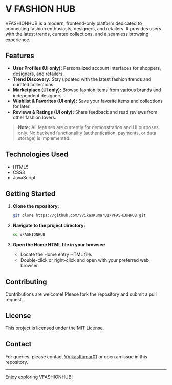 # V FASHION HUB

VFASHIONHUB is a modern, frontend-only platform dedicated to connecting fashion enthusiasts, designers, and retailers. It provides users with the latest trends, curated collections, and a seamless browsing experience.

## Features

- **User Profiles (UI only):** Personalized account interfaces for shoppers, designers, and retailers.
- **Trend Discovery:** Stay updated with the latest fashion trends and curated collections.
- **Marketplace (UI only):** Browse fashion items from various brands and independent designers.
- **Wishlist & Favorites (UI only):** Save your favorite items and collections for later.
- **Reviews & Ratings (UI only):** Share feedback and read reviews from other fashion lovers.

> **Note:** All features are currently for demonstration and UI purposes only. No backend functionality (authentication, payments, or data storage) is implemented.

## Technologies Used

- HTML5
- CSS3
- JavaScript

## Getting Started

1. **Clone the repository:**
   ```bash
   git clone https://github.com/VVikasKumar01/VFASHIONHUB.git
   ```

2. **Navigate to the project directory:**
   ```bash
   cd VFASHIONHUB
   ```

3. **Open the Home HTML file in your browser:**
   - Locate the Home entry HTML file.
   - Double-click or right-click and open with your preferred web browser.

## Contributing

Contributions are welcome! Please fork the repository and submit a pull request.

## License

This project is licensed under the MIT License.

## Contact

For queries, please contact [VVikasKumar01](https://github.com/VVikasKumar01) or open an issue in this repository.

---

Enjoy exploring VFASHIONHUB!